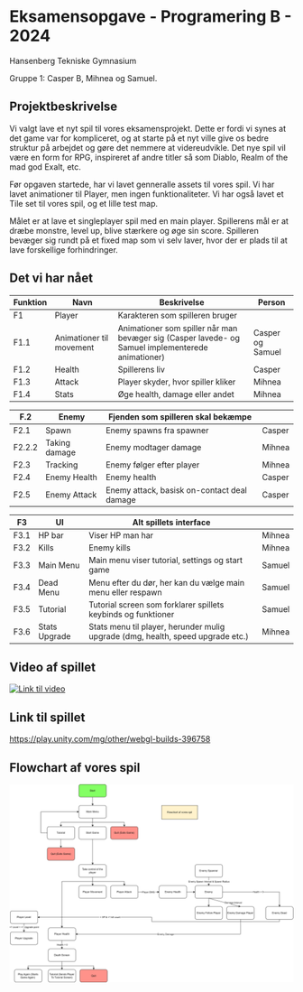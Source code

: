 # Eksamensopgave - Programering B - 2024
Hansenberg Tekniske Gymnasium

Gruppe 1: Casper B, Mihnea og Samuel.

## Projektbeskrivelse
Vi valgt lave et nyt spil til vores eksamensprojekt. Dette er fordi vi synes at det game var for kompliceret, og at starte på et nyt ville give os bedre struktur på arbejdet og gøre det nemmere at videreudvikle. Det nye spil vil være en form for RPG, inspireret af andre titler så som Diablo, Realm of the mad god Exalt, etc. 

Før opgaven startede, har vi lavet genneralle assets til vores spil. Vi har lavet animationer til Player, men ingen funktionaliteter. Vi har også lavet et Tile set til vores spil, og et lille test map. 

Målet er at lave et singleplayer spil med en main player. Spillerens mål er at dræbe monstre, level up, blive stærkere og øge sin score. 
Spilleren bevæger sig rundt på et fixed map som vi selv laver, hvor der er plads til at lave forskellige forhindringer.
## Det vi har nået


|     Funktion    |     Navn                        |     Beskrivelse                                                                                            |     Person              |
|-----------------|---------------------------------|------------------------------------------------------------------------------------------------------------|-------------------------|
|     F1          |     Player                      |     Karakteren som spilleren bruger                                                                        |                         |
|     F1.1        |     Animationer til movement    |     Animationer som spiller når man bevæger sig (Casper lavede- og Samuel   implementerede animationer)    |     Casper og Samuel    |
|     F1.2        |     Health                      |     Spillerens liv                                                                                         |     Casper              |
|     F1.3        |     Attack                      |     Player skyder, hvor spiller kliker                                                                     |     Mihnea              |
|     F1.4        |     Stats                       |     Øge health, damage eller andet                                                                         |     Mihnea              |


|     F.2       |     Enemy            |     Fjenden som spilleren skal bekæmpe               |               |
|---------------|----------------------|------------------------------------------------------|---------------|
|     F2.1      |     Spawn            |     Enemy spawns fra spawner                         |     Casper    |
|     F2.2.2    |     Taking damage    |     Enemy modtager damage                            |     Mihnea    |
|     F2.3      |     Tracking         |     Enemy følger efter player                        |     Mihnea    |
|     F2.4      |     Enemy Health     |     Enemy health                                     |     Casper    |
|     F2.5      |     Enemy Attack     |     Enemy attack, basisk on-contact   deal damage    |     Casper    |

|     F3      |     UI               |     Alt spillets interface                                                               |               |
|-------------|----------------------|------------------------------------------------------------------------------------------|---------------|
|     F3.1    |     HP bar           |     Viser HP man har                                                                     |     Mihnea    |
|     F3.2    |     Kills            |     Enemy kills                                                                          |     Mihnea    |
|     F3.3    |     Main Menu        |     Main menu viser tutorial, settings og start game                                     |     Samuel    |
|     F3.4    |     Dead Menu        |     Menu efter du dør, her kan du vælge main menu eller respawn                          |     Samuel    |
|     F3.5    |     Tutorial         |     Tutorial screen som forklarer spillets keybinds og funktioner                        |     Samuel    |
|     F3.6    |     Stats Upgrade    |     Stats menu til player, herunder mulig upgrade (dmg, health, speed   upgrade etc.)    |     Mihnea    |

## Video af spillet

[![Link til video](https://img.youtube.com/vi/<SEN11G7ZiMU>/0.jpg)](https://youtu.be/SEN11G7ZiMU)

## Link til spillet
https://play.unity.com/mg/other/webgl-builds-396758

## Flowchart af vores spil

![alt text](Diagram-1.png)